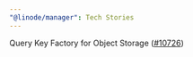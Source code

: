 ```yaml
---
"@linode/manager": Tech Stories
---
```


Query Key Factory for Object Storage ([#10726](https://github.com/linode/manager/pull/10726))
